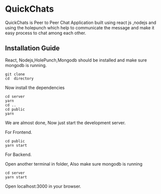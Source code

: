 # QuickChats 

QuickChats is Peer to Peer Chat Application built using react js ,nodejs and using the holepunch which help to communicate the message and make it easy process to chat among each other. 



## Installation Guide


React, Nodejs,HolePunch,Mongodb should be installed and make sure mongodb is running.

```shell
git clone
cd  directory
```

Now install the dependencies
```shell
cd server
yarn
cd ..
cd public
yarn
```
We are almost done, Now just start the development server.

For Frontend.
```shell
cd public
yarn start
```
For Backend.

Open another terminal in folder, Also make sure mongodb is running 
```shell
cd server
yarn start
```

Open localhost:3000 in your browser.
